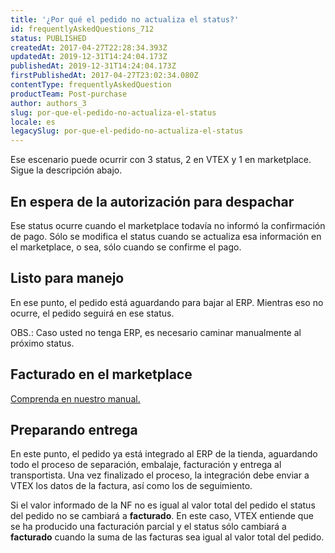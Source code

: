 ```yaml
---
title: '¿Por qué el pedido no actualiza el status?'
id: frequentlyAskedQuestions_712
status: PUBLISHED
createdAt: 2017-04-27T22:28:34.393Z
updatedAt: 2019-12-31T14:24:04.173Z
publishedAt: 2019-12-31T14:24:04.173Z
firstPublishedAt: 2017-04-27T23:02:34.080Z
contentType: frequentlyAskedQuestion
productTeam: Post-purchase
author: authors_3
slug: por-que-el-pedido-no-actualiza-el-status
locale: es
legacySlug: por-que-el-pedido-no-actualiza-el-status
---
```


Ese escenario puede ocurrir con 3 status, 2 en VTEX y 1 en marketplace. Sigue la descripción abajo.

## En espera de la autorización para despachar

Ese status ocurre cuando el marketplace todavía no informó la confirmación de pago. Sólo se modifica el status cuando se actualiza esa información en el marketplace, o sea, sólo cuando se confirme el pago.

## Listo para manejo

En ese punto, el pedido está aguardando para bajar al ERP. Mientras eso no ocurre, el pedido seguirá en ese status.

OBS.: Caso usted no tenga ERP, es necesario caminar manualmente al próximo status.

## Facturado en el marketplace

[Comprenda en nuestro manual.](/es/faq/por-que-el-pedido-no-factura-en-el-marketplace)

## Preparando entrega

En este punto, el pedido ya está integrado al ERP de la tienda, aguardando todo el proceso de separación, embalaje, facturación y entrega al transportista. Una vez finalizado el proceso, la integración debe enviar a VTEX los datos de la factura, así como los de seguimiento.

Si el valor informado de la NF no es igual al valor total del pedido el status del pedido no se cambiará a **facturado**. En este caso, VTEX entiende que se ha producido una facturación parcial y el status sólo cambiará a **facturado** cuando la suma de las facturas sea igual al valor total del pedido.
